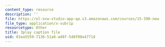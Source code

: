 ```yaml
---
content_type: resource
description: ''
file: https://ol-ocw-studio-app-qa.s3.amazonaws.com/courses/15-390-new-enterprises-spring-2013/01ea5559713651a8ad8f548f08a4771d_2KpOZ9N2QOQ.vtt
file_type: application/x-subrip
resourcetype: Other
title: 3play caption file
uid: 01ea5559-7136-51a8-ad8f-548f08a4771d
---
```

